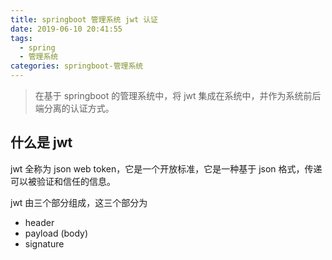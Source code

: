 ```yaml
---
title: springboot 管理系统 jwt 认证
date: 2019-06-10 20:41:55
tags: 
  - spring
  - 管理系统
categories: springboot-管理系统
---
```


> 在基于 springboot 的管理系统中，将 jwt 集成在系统中，并作为系统前后端分离的认证方式。

<!-- more -->

## 什么是 jwt

jwt 全称为 json web token，它是一个开放标准，它是一种基于 json 格式，传递可以被验证和信任的信息。

jwt 由三个部分组成，这三个部分为

- header
- payload (body)
- signature
